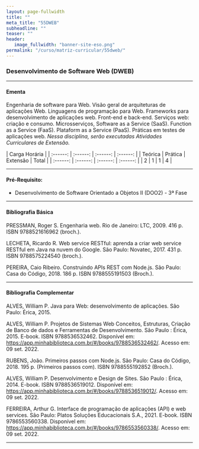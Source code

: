 ```yaml
---
layout: page-fullwidth
title: ""
meta_title: "55DWEB"
subheadline: ""
teaser: ""
header:
   image_fullwidth: "banner-site-eso.png"
permalink: "/curso/matriz-curricular/55dweb/"
---
```


### **Desenvolvimento de Software Web (DWEB)**

<hr>

#### **Ementa**

Engenharia de software para Web. Visão geral de arquiteturas de aplicações Web. Linguagens de programação para Web. Frameworks para desenvolvimento de aplicações web. Front-end e back-end. Serviços web: criação e consumo. Microsserviços, Software as a Service (SaaS). Function as a Service (FaaS). Plataform as a Service (PaaS). Práticas em testes de aplicações web. *Nessa disciplina, serão executadas Atividades Curriculares de Extensão.*

| Carga Horária | 
| :------: | :------: | :------: | :------: |
| Teórica | Prática | Extensão | Total |
| :------: | :------: | :------: | :------: |
| 2 | 1 | 1 | 4 |

<hr>

#### **Pré-Requisito:**

- Desenvolvimento de Software Orientado a Objetos II (DOO2) - 3ª Fase

<hr>

#### **Bibliografia Básica**

PRESSMAN, Roger S. Engenharia web. Rio de Janeiro: LTC, 2009. 416 p. ISBN 9788521616962 (broch.). 

LECHETA, Ricardo R. Web service RESTful: aprenda a criar web service RESTful em Java na nuvem do Google. São Paulo: Novatec, 2017. 431 p. ISBN 9788575224540 (broch.). 

PEREIRA, Caio Ribeiro. Construindo APIs REST com Node.js. São Paulo: Casa do Código, 2018. 186 p. ISBN 9788555191503 (Broch.). 

<hr>

#### **Bibliografia Complementar**

ALVES, William P. Java para Web: desenvolvimento de aplicações. São Paulo: Érica, 2015. 

ALVES, William P. Projetos de Sistemas Web Conceitos, Estruturas, Criação de Banco de dados e Ferramentas de Desenvolvimento. São Paulo : Érica, 2015. E-book. ISBN 9788536532462. Disponível em: https://app.minhabiblioteca.com.br/#/books/9788536532462/. Acesso em: 09 set. 2022. 

RUBENS, João. Primeiros passos com Node.js. São Paulo: Casa do Código, 2018. 195 p. (Primeiros passos com). ISBN 9788555192852 (Broch.). 

ALVES, William P. Desenvolvimento e Design de Sites. São Paulo : Érica, 2014. E-book. ISBN 9788536519012. Disponível em: https://app.minhabiblioteca.com.br/#/books/9788536519012/. Acesso em: 09 set. 2022. 

FERREIRA, Arthur G. Interface de programação de aplicações (API) e web services. São Paulo: Platos Soluções Educacionais S.A., 2021. E-book. ISBN 9786553560338. Disponível em: https://app.minhabiblioteca.com.br/#/books/9786553560338/. Acesso em: 09 set. 2022. 

<hr>

